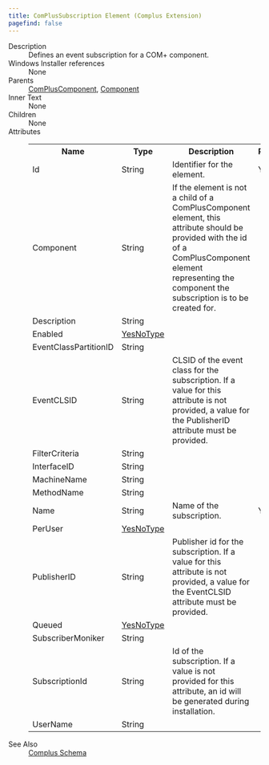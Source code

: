 ```yaml
---
title: ComPlusSubscription Element (Complus Extension)
pagefind: false
---
```

<dl>
  <dt>Description</dt>
  <dd>         Defines an event subscription for a COM+ component.       </dd>
  <dt>Windows Installer references</dt>
  <dd>None</dd>
  <dt>Parents</dt>
  <dd>
    <a href="../../complus/compluscomponent" class="extension">ComPlusComponent</a>, <a href="../../wix/component/">Component</a></dd>
  <dt>Inner Text</dt>
  <dd>None</dd>
  <dt>Children</dt>
  <dd>None</dd>
  <dt>Attributes</dt>
  <dd>
    <table cellspacing="0" cellpadding="0" class="schema">
      <tr>
        <th width="15%">Name</th>
        <th width="15%">Type</th>
        <th width="65%">Description</th>
        <th width="15%">Required</th>
      </tr>
      <tr>
        <td>Id</td>
        <td>String</td>
        <td>           Identifier for the element.         </td>
        <td>Yes</td>
      </tr>
      <tr>
        <td>Component</td>
        <td>String</td>
        <td>           If the element is not a child of a ComPlusComponent           element, this attribute should be provided with the id of a ComPlusComponent           element representing the component the subscription is to be created for.         </td>
        <td>&nbsp;</td>
      </tr>
      <tr>
        <td>Description</td>
        <td>String</td>
        <td>&nbsp;</td>
        <td>&nbsp;</td>
      </tr>
      <tr>
        <td>Enabled</td>
        <td><a href="../../complus/simple_type_yesnotype">YesNoType</a></td>
        <td>&nbsp;</td>
        <td>&nbsp;</td>
      </tr>
      <tr>
        <td>EventClassPartitionID</td>
        <td>String</td>
        <td>&nbsp;</td>
        <td>&nbsp;</td>
      </tr>
      <tr>
        <td>EventCLSID</td>
        <td>String</td>
        <td>           CLSID of the event class for the subscription. If a value           for this attribute is not provided, a value for the PublisherID attribute           must be provided.         </td>
        <td>&nbsp;</td>
      </tr>
      <tr>
        <td>FilterCriteria</td>
        <td>String</td>
        <td>&nbsp;</td>
        <td>&nbsp;</td>
      </tr>
      <tr>
        <td>InterfaceID</td>
        <td>String</td>
        <td>&nbsp;</td>
        <td>&nbsp;</td>
      </tr>
      <tr>
        <td>MachineName</td>
        <td>String</td>
        <td>&nbsp;</td>
        <td>&nbsp;</td>
      </tr>
      <tr>
        <td>MethodName</td>
        <td>String</td>
        <td>&nbsp;</td>
        <td>&nbsp;</td>
      </tr>
      <tr>
        <td>Name</td>
        <td>String</td>
        <td>           Name of the subscription.         </td>
        <td>Yes</td>
      </tr>
      <tr>
        <td>PerUser</td>
        <td><a href="../../complus/simple_type_yesnotype">YesNoType</a></td>
        <td>&nbsp;</td>
        <td>&nbsp;</td>
      </tr>
      <tr>
        <td>PublisherID</td>
        <td>String</td>
        <td>           Publisher id for the subscription. If a value for this           attribute is not provided, a value for the EventCLSID attribute must be           provided.         </td>
        <td>&nbsp;</td>
      </tr>
      <tr>
        <td>Queued</td>
        <td><a href="../../complus/simple_type_yesnotype">YesNoType</a></td>
        <td>&nbsp;</td>
        <td>&nbsp;</td>
      </tr>
      <tr>
        <td>SubscriberMoniker</td>
        <td>String</td>
        <td>&nbsp;</td>
        <td>&nbsp;</td>
      </tr>
      <tr>
        <td>SubscriptionId</td>
        <td>String</td>
        <td>           Id of the subscription. If a value is not provided for           this attribute, an id will be generated during installation.         </td>
        <td>&nbsp;</td>
      </tr>
      <tr>
        <td>UserName</td>
        <td>String</td>
        <td>&nbsp;</td>
        <td>&nbsp;</td>
      </tr>
    </table>
  </dd>
  <dt>See Also</dt>
  <dd>
    <a href="../">Complus Schema</a>
  </dd>
</dl>
